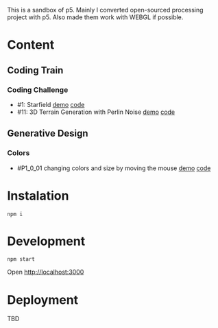 This is a sandbox of p5. Mainly I converted open-sourced processing project with p5. Also made them work with WEBGL if possible.

# Content

## Coding Train

### Coding Challenge
- #1: Starfield [demo][cc1-demo] [code][cc1-code]
- #11: 3D Terrain Generation with Perlin Noise [demo][cc11-demo] [code][cc11-code]

## Generative Design

### Colors
- #P1_0_01 changing colors and size by moving the mouse [demo][P1_0_01-demo] [code][P1_0_01-code]


[cc1-demo]: https://mayognaise.github.io/p5-sandbox/code/coding-train/cc1-starfield
[cc1-code]: https://github.com/mayognaise/p5-sandbox/tree/master/code/coding-train/cc1-starfield
[cc11-demo]: https://mayognaise.github.io/p5-sandbox/code/coding-train/cc11-3d-terrain-with-perlin-noise
[cc11-code]: https://github.com/mayognaise/p5-sandbox/tree/master/code/coding-train/cc11-3d-terrain-with-perlin-noise
[P1_0_01-demo]: https://mayognaise.github.io/p5-sandbox/code/generative-design/P_1_0_01
[P1_0_01-code]: https://github.com/mayognaise/p5-sandbox/tree/master/code/generative-design/P_1_0_01

# Instalation

```
npm i
```

# Development

```
npm start
```

Open [http://localhost:3000]()

# Deployment

TBD

